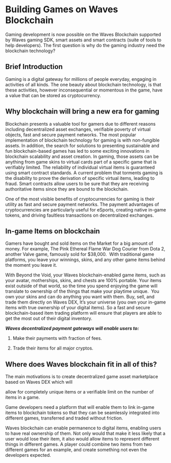 

# Building Games on Waves Blockchain

Gaming development is now possible on the Waves Blockchain supported by Waves gaming SDK, smart assets and smart contracts \(suite of tools to help developers\). The first question is why do the gaming industry need the blockchain technology?

## Brief Introduction

Gaming is a digital gateway for millions of people everyday, engaging in activities of all kinds. The one beauty about blockchain technology, is that these activities, however inconsequential or momentous in the game, have a value that can be stored as cryptocurrency.

## Why blockchain will bring a new era for gaming

Blockchain presents a valuable tool for gamers due to different reasons including decentralized asset exchanges, verifiable poverty of virtual objects, fast and secure payment networks. The most popular implementation of blockchain technology for gaming is with non-fungible assets. In addition, the search for solutions to presenting sustainable and fun blockchain-based games has led to some exciting innovations in blockchain scalability and asset creation. In gaming, those assets can be anything from game skins to virtual cards part of a specific game that is verifiably limited. The reliability of individual virtual items is guaranteed using smart contract standards. A current problem that torments gaming is the disability to prove the derivation of specific virtual items, leading to fraud. Smart contracts allow users to be sure that they are receiving authoritative items since they are bound to the blockchain.

One of the most visible benefits of cryptocurrencies for gaming is their utility as fast and secure payment networks. The payment advantages of cryptocurrencies are particularly useful for eSports, creating native in-game tokens, and driving faultless transactions on decentralized exchanges.

## **In-game Items on blockchain**

Gamers have bought and sold items on the Market for a big amount of money. For example, The Pink Ethereal Flame War Dog Courier from Dota 2, another Valve game, famously sold for $38,000.  With traditional game platforms, you leave your winnings, skins, and any other game items behind the moment you leave it.

With Beyond the Void, your Waves blockchain-enabled game items, such as your avatar, motherships, skins, and chests are 100% portable. Your items exist outside of that world, so the time you spend enjoying the game will translate to ownership of the things that make your playtime unique.  You own your skins and can do anything you want with them. Buy, sell, and trade them directly on Waves DEX, It’s your universe \(you own your in-game items with true ownership of your digital items\). So a fast and secure blockchain-based item trading platform will ensure that players are able to get the most out of their digital inventory.

_**Waves decentralized payment gateways will enable users to:**_

1. Make their payments with fraction of fees.

2. Trade their items for all major cryptos.

## Where does Waves blockchain fit in all of this?

The main motivations is to create decentralized game asset marketplace based on Waves DEX which will

allow for completely unique items or a verifiable limit on the number of items in a game.

Game developers need a platform that will enable them to link in-game items to blockchain tokens so that they can be seamlessly integrated into different games, transferred and traded without friction.

Waves blockchain can enable permanence to digital items, enabling users to have real ownership of them. Not only would that make it less likely that a user would lose their item, it also would allow items to represent different things in different games. A player could combine two items from two different games for an example, and create something not even the developers expected.